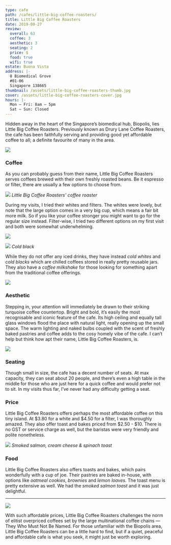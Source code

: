 ```yaml
---
type: cafe
path: /cafes/little-big-coffee-roasters/
title: Little Big Coffee Roasters
date: 2019-09-27
review:
  overall: 63
  coffee: 3
  aesthetic: 3
  seating: 2
  price: $
  food: true
  wifi: true
estate: Buona Vista
address: |-
  8 Biomedical Grove
  #01-06
  Singapore 138665
thumbnail: /assets/little-big-coffee-roasters-thumb.jpg
cover: /assets/little-big-coffee-roasters-cover.jpg
hours: |-
  Mon – Fri: 8am – 5pm
  Sat – Sun: Closed
---
```


Hidden away in the heart of the Singapore’s biomedical hub, Biopolis, lies Little Big Coffee Roasters.<!--more--> Previously known as Drury Lane Coffee Roasters, the cafe has been faithfully serving and providing good yet affordable coffee to all; a definite favourite of many in the area.

![](/assets/little-big-coffee-roasters-1.jpg)

### Coffee

As you can probably guess from their name, Little Big Coffee Roasters serves coffees brewed with their own freshly roasted beans. Be it espresso or filter, there are usually a few options to choose from.

![](/assets/little-big-coffee-roasters-2.jpg)
_Little Big Coffee Roasters' coffee roaster_

During my visits, I tried their whites and filters. The whites were lovely, but note that the large option comes in a very big cup, which means a fair bit more milk. So if you like your coffee stronger you might want to go for the regular size instead. Filter-wise, I tried two different options on my first visit and both were somewhat underwhelming.

![](/assets/little-big-coffee-roasters-3.jpg)

![](/assets/little-big-coffee-roasters-4.jpg)
_Cold black_

While they do not offer any iced drinks, they have instead _cold whites_ and _cold blacks_ which are chilled coffees stored in really pretty reusable jars. They also have a _coffee milkshake_ for those looking for something apart from the traditional coffee offerings.

![](/assets/little-big-coffee-roasters-5.jpg)

### Aesthetic

Stepping in, your attention will immediately be drawn to their striking turquoise coffee countertop. Bright and bold, it’s easily the most recognisable and iconic feature of the cafe. Its high ceiling and equally tall glass windows flood the place with natural light, really opening up the small space. The warm lighting and naked bulbs coupled with the scent of freshly baked pastries and coffee adds to the cosy homely vibe of the cafe. I can’t help but think how apt their name, Little Big Coffee Roasters, is.

![](/assets/little-big-coffee-roasters-6.jpg)

### Seating

Though small in size, the cafe has a decent number of seats. At max capacity, they can seat about 20 people, and there’s even a high table in the middle for those who are just here for a quick coffee and would prefer not to sit. In my visits thus far, I’ve never had any difficulty getting a seat.

### Price

Little Big Coffee Roasters offers perhaps the most affordable coffee on this tiny island. At $3.80 for a white and $4.50 for a filter, I was thoroughly amazed. They also offer toast and bakes priced from $2.50 - $10. There is no GST or service charge as well, but the baristas were very friendly and polite nonetheless.

![](/assets/little-big-coffee-roasters-7.jpg)
_Smoked salmon, cream cheese & spinach toast_

### Food

Little Big Coffee Roasters also offers toasts and bakes, which pairs wonderfully with a cup of joe. Their pastries are baked in-house, with options like _oatmeal cookies_, _brownies_ and _lemon loaves_. The toast menu is pretty extensive as well. We had the _smoked salmon toast_ and it was just delightful.

---

![](/assets/little-big-coffee-roasters-8.jpg)

With such affordable prices, Little Big Coffee Roasters challenges the norm of elitist overpriced coffees set by the large multinational coffee chains — They Who Must Not Be Named. For those unfamiliar with the Biopolis area, Little Big Coffee Roasters can be a little hard to find, but if a quiet, peaceful and affordable cafe is what you seek, it might just be worth exploring.
